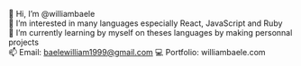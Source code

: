 👋 Hi, I’m @williambaele</br>
👀 I’m interested in many languages especially React, JavaScript and Ruby</br>
🌱 I’m currently learning by myself on theses languages by making personnal projects</br>
📫 Email: baelewilliam1999@gmail.com
💻 Portfolio: williambaele.com

